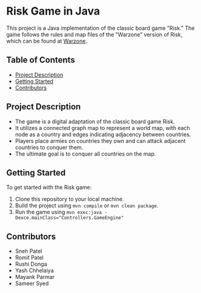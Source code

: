# Risk Game in Java

This project is a Java implementation of the classic board game "Risk." The game follows the rules and map files of the "Warzone" version of Risk, which can be found at [Warzone](https://www.warzone.com/).

## Table of Contents

- [Project Description](#project-description)
- [Getting Started](#getting-started)
- [Contributors](#contributors)

## Project Description

- The game is a digital adaptation of the classic board game Risk.
- It utilizes a connected graph map to represent a world map, with each node as a country and edges indicating adjacency between countries.
- Players place armies on countries they own and can attack adjacent countries to conquer them.
- The ultimate goal is to conquer all countries on the map.

## Getting Started

To get started with the Risk game:

1. Clone this repository to your local machine.
2. Build the project using `mvn compile` or `mvn clean package`.
3. Run the game using `mvn exec:java -Dexce.mainClass="Controllers.GameEngine"`

## Contributors

- Sneh Patel
- Romit Patel
- Rushi Donga
- Yash Chhelaiya
- Mayank Parmar
- Sameer Syed
